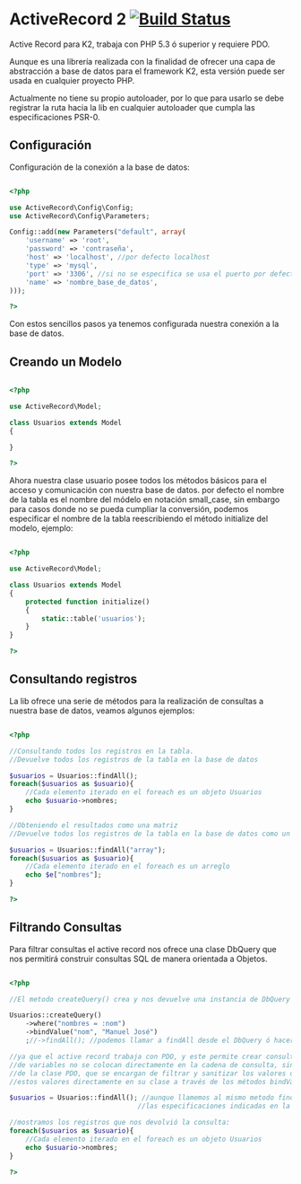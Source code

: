 ActiveRecord 2 [![Build Status](https://secure.travis-ci.org/manuelj555/activerecord.png?branch=php5.3)](https://travis-ci.org/manuelj555/activerecord)
==============

Active Record para K2, trabaja con PHP 5.3 ó superior y requiere PDO.

Aunque es una librería realizada con la finalidad de ofrecer una capa de abstracción a base de datos para el
framework K2, esta versión puede ser usada en cualquier proyecto PHP.

Actualmente no tiene su propio autoloader, por lo que para usarlo se debe registrar la ruta hacia la lib en
cualquier autoloader que cumpla las especificaciones PSR-0.

Configuración
-------------
Configuración de la conexión a la base de datos:

```php

<?php

use ActiveRecord\Config\Config;
use ActiveRecord\Config\Parameters;

Config::add(new Parameters("default", array(
    'username' => 'root',
    'password' => 'contraseña',
    'host' => 'localhost', //por defecto localhost
    'type' => 'mysql',
    'port' => '3306', //si no se especifica se usa el puerto por defecto del gestor de base de datos usado.
    'name' => 'nombre_base_de_datos',
)));

?>
```

Con estos sencillos pasos ya tenemos configurada nuestra conexión a la base de datos.

Creando un Modelo
-----------------

```php

<?php

use ActiveRecord\Model;

class Usuarios extends Model
{

}

?>
```

Ahora nuestra clase usuario posee todos los métodos básicos para el acceso y comunicación con nuestra base de datos.
por defecto el nombre de la tabla es el nombre del módelo en notación small_case, sin embargo para casos donde no se
pueda cumpliar la conversión, podemos especificar el nombre de la tabla reescribiendo el método initialize del modelo, ejemplo:

```php

<?php

use ActiveRecord\Model;

class Usuarios extends Model
{
    protected function initialize()
    {
        static::table('usuarios');
    }
}

?>
```

Consultando registros
---------------------
La lib ofrece una serie de métodos para la realización de consultas a nuestra base de datos, veamos algunos ejemplos:

```php

<?php

//Consultando todos los registros en la tabla.
//Devuelve todos los registros de la tabla en la base de datos

$usuarios = Usuarios::findAll();
foreach($usuarios as $usuario){
    //Cada elemento iterado en el foreach es un objeto Usuarios
    echo $usuario->nombres;
}

//Obteniendo el resultados como una matriz
//Devuelve todos los registros de la tabla en la base de datos como un arreglo.

$usuarios = Usuarios::findAll("array");
foreach($usuarios as $usuario){
    //Cada elemento iterado en el foreach es un arreglo
    echo $e["nombres"];
}

?>
```

Filtrando Consultas
-------------------

Para filtrar consultas el active record nos ofrece una clase DbQuery que nos permitirá construir
consultas SQL de manera orientada a Objetos.

```php

<?php

//El metodo createQuery() crea y nos devuelve una instancia de DbQuery

Usuarios::createQuery()
    ->where("nombres = :nom")
    ->bindValue("nom", "Manuel José")
    ;//->findAll(); //podemos llamar a findAll desde el DbQuery ó hacerlo desde la clase.

//ya que el active record trabaja con PDO, y este permite crear consultas preparadas, es decir, los valores
//de variables no se colocan directamente en la cadena de consulta, sino que se pasan a traves de métodos
//de la clase PDO, que se encargan de filtrar y sanitizar los valores de la consulta, el DbQuery permite establecer
//estos valores directamente en su clase a través de los métodos bindValue($param,$value) y bind($params).

$usuarios = Usuarios::findAll(); //aunque llamemos al mismo metodo findAll, esté va a filtrar los datos por medio de
                                //las especificaciones indicadas en la instancia del DbQuery.

//mostramos los registros que nos devolvió la consulta:
foreach($usuarios as $usuario){
    //Cada elemento iterado en el foreach es un objeto Usuarios
    echo $usuario->nombres;
}

?>
```
